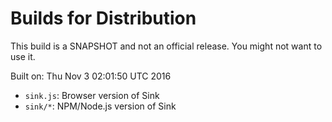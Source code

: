 # Builds for Distribution

This build is a SNAPSHOT and not an official release.  You might not want to use it.

Built on: Thu Nov  3 02:01:50 UTC 2016

* `sink.js`: Browser version of Sink
* `sink/*`: NPM/Node.js version of Sink
